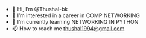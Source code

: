 - 👋 Hi, I’m @Thushal-bk
- 👀 I’m interested in a career in COMP NETWORKING
- 🌱 I’m currently learning NETWORKING IN PYTHON
- 📫 How to reach me thushal1994@gmail.com

